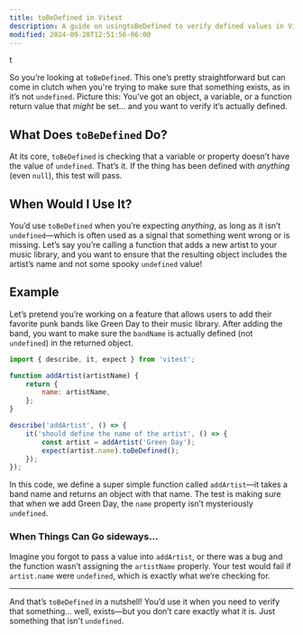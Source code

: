 ```yaml
---
title: toBeDefined in Vitest
description: A guide on usingtoBeDefined to verify defined values in Vitest.
modified: 2024-09-28T12:51:56-06:00
---
```


t

So you’re looking at `toBeDefined`. This one’s pretty straightforward but can come in clutch when you're trying to make sure that something exists, as in it’s not `undefined`. Picture this: You’ve got an object, a variable, or a function return value that *might* be set… and you want to verify it’s actually defined.

## What Does `toBeDefined` Do?

At its core, `toBeDefined` is checking that a variable or property doesn’t have the value of `undefined`. That’s it. If the thing has been defined with *anything* (even `null`), this test will pass.

## When Would I Use It?

You’d use `toBeDefined` when you’re expecting *anything*, as long as it isn’t `undefined`—which is often used as a signal that something went wrong or is missing. Let’s say you’re calling a function that adds a new artist to your music library, and you want to ensure that the resulting object includes the artist’s name and not some spooky `undefined` value!

## Example

Let’s pretend you’re working on a feature that allows users to add their favorite punk bands like Green Day to their music library. After adding the band, you want to make sure the `bandName` is actually defined (not `undefined`) in the returned object.

```javascript
import { describe, it, expect } from 'vitest';

function addArtist(artistName) {
	return {
		name: artistName,
	};
}

describe('addArtist', () => {
	it('should define the name of the artist', () => {
		const artist = addArtist('Green Day');
		expect(artist.name).toBeDefined();
	});
});
```

In this code, we define a super simple function called `addArtist`—it takes a band name and returns an object with that name. The test is making sure that when we add Green Day, the `name` property isn’t mysteriously `undefined`.

### When Things Can Go sideways…

Imagine you forgot to pass a value into `addArtist`, or there was a bug and the function wasn’t assigning the `artistName` properly. Your test would fail if `artist.name` were `undefined`, which is exactly what we’re checking for.

***

And that’s `toBeDefined` in a nutshell! You’d use it when you need to verify that something… well, exists—but you don’t care exactly what it is. Just something that isn't `undefined`.
